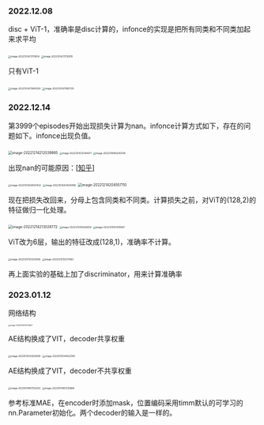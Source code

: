 ### 2022.12.08

disc + ViT-1，准确率是disc计算的，infonce的实现是把所有同类和不同类加起来求平均

<img src="./pic/image-20221214211710614.png" alt="image-20221214211710614" style="zoom: 33%;" />

<img src="./pic/image-20221214211732815.png" alt="image-20221214211732815" style="zoom:33%;" />

只有ViT-1

<img src="./pic/image-20221214211940259.png" alt="image-20221214211940259" style="zoom:33%;" />

<img src="./pic/image-20221214211951720.png" alt="image-20221214211951720" style="zoom: 33%;" />



### 2022.12.14

第3999个episodes开始出现损失计算为nan。infonce计算方式如下，存在的问题如下。infonce出现负值。

<img src="./pic/image-20221214212039985.png" alt="image-20221214212039985" style="zoom:50%;" />

<img src="./pic/image-20221214212144971.png" alt="image-20221214212144971" style="zoom:33%;" />

<img src="./pic/image-20221218164243518.png" alt="image-20221218164243518" style="zoom:33%;" />

出现nan的可能原因：[[知乎](https://zhuanlan.zhihu.com/p/89588946)]

<img src="./pic/image-20221214204501422.png" alt="image-20221214204501422" style="zoom: 33%;" />

<img src="./pic/image-20221214204540766.png" alt="image-20221214204540766" style="zoom:33%;" />

<img src="./pic/image-20221214204557110.png" alt="image-20221214204557110" style="zoom: 50%;" />

现在把损失改回来，分母上包含同类和不同类。计算损失之前，对ViT的(128,2)的特征做归一化处理。

<img src="./pic/image-20221214213028772.png" alt="image-20221214213028772" style="zoom: 50%;" />

<img src="./pic/image-20221215150949519.png" alt="image-20221215150949519" style="zoom:33%;" />

<img src="./pic/image-20221215151010587.png" alt="image-20221215151010587" style="zoom:33%;" />

ViT改为6层，输出的特征改成(128,1)，准确率不计算。

<img src="./pic/image-20221215151203938.png" alt="image-20221215151203938" style="zoom: 33%;" />

<img src="./pic/image-20221215151217963.png" alt="image-20221215151217963" style="zoom: 33%;" />

再上面实验的基础上加了discriminator，用来计算准确率

### 2023.01.12

网络结构

<img src="./pic/image-20230114171432827.png" alt="image-20230114171432827" style="zoom:25%;" />

AE结构换成了VIT，decoder共享权重

<img src="./pic/image-20230112143929381.png" alt="image-20230112143929381" style="zoom: 33%;" />

<img src="./pic/image-20230112144022780.png" alt="image-20230112144022780" style="zoom: 33%;" />

AE结构换成了VIT，decoder不共享权重

<img src="./pic/image-20230114161702433.png" alt="image-20230114161702433" style="zoom:33%;" />

<img src="./pic/image-20230114161720884.png" alt="image-20230114161720884" style="zoom:33%;" />



参考标准MAE，在encoder时添加mask，位置编码采用timm默认的可学习的nn.Parameter初始化。两个decoder的输入是一样的。
